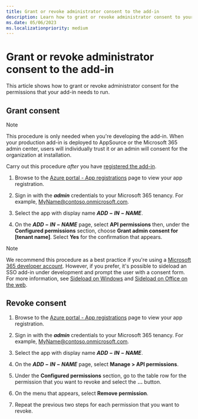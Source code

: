 ```yaml
---
title: Grant or revoke administrator consent to the add-in
description: Learn how to grant or revoke administrator consent to your add-in.
ms.date: 05/06/2023
ms.localizationpriority: medium
---
```


# Grant or revoke administrator consent to the add-in

This article shows how to grant or revoke administrator consent for the permissions that your add-in needs to run.

## Grant consent

> [!NOTE]
> This procedure is only needed when you're developing the add-in. When your production add-in is deployed to AppSource or the Microsoft 365 admin center, users will individually trust it or an admin will consent for the organization at installation.

Carry out this procedure *after* you have [registered the add-in](../develop/register-sso-add-in-aad-v2.md).

1. Browse to the [Azure portal - App registrations](https://go.microsoft.com/fwlink/?linkid=2083908) page to view your app registration.

1. Sign in with the ***admin*** credentials to your Microsoft 365 tenancy. For example, MyName@contoso.onmicrosoft.com.

1. Select the app with display name **$ADD-IN-NAME$**.

1. On the **$ADD-IN-NAME$** page, select **API permissions** then, under the **Configured permissions** section, choose **Grant admin consent for [tenant name]**. Select **Yes** for the confirmation that appears.

> [!NOTE]
> We recommend this procedure as a best practice if you're using a [Microsoft 365 developer account](https://aka.ms/m365devprogram). However, if you prefer, it's possible to sideload an SSO add-in under development and prompt the user with a consent form. For more information, see [Sideload on Windows](../testing/create-a-network-shared-folder-catalog-for-task-pane-and-content-add-ins.md) and [Sideload on Office on the web](../testing/sideload-office-add-ins-for-testing.md).

## Revoke consent

1. Browse to the [Azure portal - App registrations](https://go.microsoft.com/fwlink/?linkid=2083908) page to view your app registration.

1. Sign in with the ***admin*** credentials to your Microsoft 365 tenancy. For example, MyName@contoso.onmicrosoft.com.

1. Select the app with display name **$ADD-IN-NAME$**.

1. On the **$ADD-IN-NAME$** page, select **Manage > API permissions**.

1. Under the **Configured permissions** section, go to the table row for the permission that you want to revoke and select the **...** button. 

1. On the menu that appears, select **Remove permission**. 

1. Repeat the previous two steps for each permission that you want to revoke.